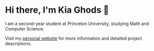 # Hi there, I'm Kia Ghods 👋

I am a second-year student at Princeton University, studying Math and Computer Science. 

Visit my [personal website](https://kiaghods.com) for more information and detailed project descriptions.
